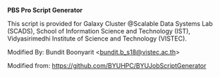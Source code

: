 **PBS Pro Script Generator**

This script is provided for Galaxy Cluster @Scalable Data Systems Lab (SCADS), School of Information Science and Technology (IST), Vidyasirimedhi Institute of Science and Technology (VISTEC).


Modified By: Bundit Boonyarit <<bundit.b_s18@vistec.ac.th>>

Modified from: https://github.com/BYUHPC/BYUJobScriptGenerator
